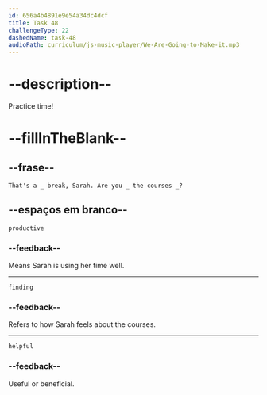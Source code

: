 ```yaml
---
id: 656a4b4891e9e54a34dc4dcf
title: Task 48
challengeType: 22
dashedName: task-48
audioPath: curriculum/js-music-player/We-Are-Going-to-Make-it.mp3
---
```


<!--
AUDIO REFERENCE: 
Bob: That's a _ break, Sarah. Are you _ the courses _?
-->

# --description--

Practice time!

# --fillInTheBlank--

## --frase--

`That's a _ break, Sarah. Are you _ the courses _?`

## --espaços em branco--

`productive`

### --feedback--

Means Sarah is using her time well.

---

`finding`

### --feedback--

Refers to how Sarah feels about the courses.

---

`helpful`

### --feedback--

Useful or beneficial.
